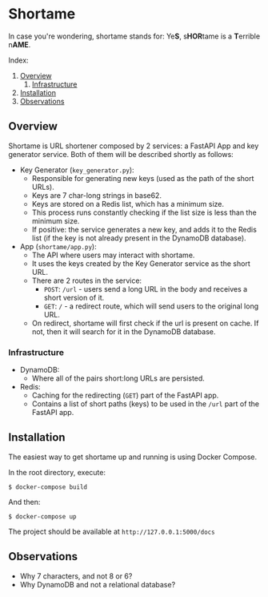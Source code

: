 # Shortame

In case you're wondering, shortame stands for: Ye**S**, s**HOR**tame is a **T**errible n**AME**.

Index:

1. [Overview](#overview)
	1. [Infrastructure](#infrastructure)
1. [Installation](#installation)
1. [Observations](#observations)

## Overview

Shortame is URL shortener composed by 2 services: a FastAPI App and key generator service. Both of them will be described shortly as follows:

- Key Generator (`key_generator.py`):
	- Responsible for generating new keys (used as the path of the short URLs).
	- Keys are 7 char-long strings in base62.
	- Keys are stored on a Redis list, which has a minimum size.
	- This process runs constantly checking if the list size is less than the minimum size.
	- If positive: the service generates a new key, and adds it to the Redis list (if the key is not already present in the DynamoDB database).
- App (`shortame/app.py`):
	- The API where users may interact with shortame.
	- It uses the keys created by the Key Generator service as the short URL.
	- There are 2 routes in the service:
		- `POST`: `/url` - users send a long URL in the body and receives a short version of it.
		- `GET`: `/` - a redirect route, which will send users to the original long URL.
	- On redirect, shortame will first check if the url is present on cache. If not, then it will search for it in the DynamoDB database.

### Infrastructure

- DynamoDB:
	- Where all of the pairs short:long URLs are persisted.
- Redis:
	- Caching for the redirecting (`GET`) part of the FastAPI app.
	- Contains a list of short paths (keys) to be used in the `/url` part of the FastAPI app.

## Installation

The easiest way to get shortame up and running is using Docker Compose.

In the root directory, execute:

```
$ docker-compose build
```

And then:

```
$ docker-compose up
```

The project should be available at `http://127.0.0.1:5000/docs`

## Observations
- Why 7 characters, and not 8 or 6?
- Why DynamoDB and not a relational database?
